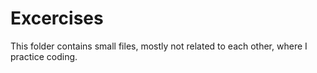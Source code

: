 # Excercises
This folder contains small files, mostly not related to each other, where I practice coding.
